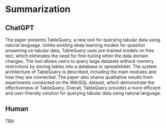 # Summarization

## ChatGPT

The paper presents TableQuery, a new tool for querying tabular data using natural language. Unlike existing deep learning models for question answering on tabular data, TableQuery uses pre-trained models on free text, which eliminates the need for fine-tuning when the data domain changes. The tool allows users to query large datasets without memory restrictions by storing tables into a database or spreadsheet. The system architecture of TableQuery is described, including the main modules and how they are connected. The paper also shares qualitative results from experiments conducted on the WikiSQL dataset, which demonstrate the effectiveness of TableQuery. Overall, TableQuery provides a more efficient and user-friendly solution for querying tabular data using natural language.

## Human

TBA